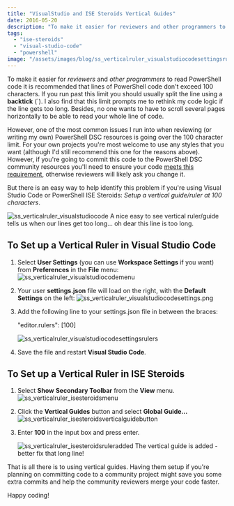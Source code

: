 ```yaml
---
title: "VisualStudio and ISE Steroids Vertical Guides"
date: 2016-05-20
description: "To make it easier for reviewers and other programmers to read PowerShell code it is recommended that lines of PowerShell code don't exceed 100 characters. If you run past this limit you should usually split the line using a backtick (`)."
tags:
  - "ise-steroids"
  - "visual-studio-code"
  - "powershell"
image: "/assets/images/blog/ss_verticalruler_visualstudiocodesettingsrulers.png"
---
```


To make it easier for _reviewers_ and _other programmers_ to read PowerShell code it is recommended that lines of PowerShell code don't exceed 100 characters. If you run past this limit you should usually split the line using a **backtick** (\`). I also find that this limit prompts me to rethink my code logic if the line gets too long. Besides, no one wants to have to scroll several pages horizontally to be able to read your whole line of code.

However, one of the most common issues I run into when reviewing (or writing my own) PowerShell DSC resources is going over the 100 character limit. For your own projects you're most welcome to use any styles that you want (although I'd still recommend this one for the reasons above). However, if you're going to commit this code to the PowerShell DSC community resources you'll need to ensure your code [meets this requirement](https://github.com/PowerShell/DscResources/blob/master/StyleGuidelines.md#each-line-should-have-less-than-100-characters), otherwise reviewers will likely ask you change it.

But there is an easy way to help identify this problem if you're using Visual Studio Code or PowerShell ISE Steroids: _Setup a vertical guide/ruler at 100 characters_.

![ss_verticalruler_visualstudiocode](/assets/images/blog/ss_verticalruler_visualstudiocode.png)
A nice easy to see vertical ruler/guide tells us when our lines get too long... oh dear this line is too long.

## To Set up a Vertical Ruler in Visual Studio Code

1. Select **User Settings** (you can use **Workspace Settings** if you want) from **Preferences** in the **File** menu: ![ss_verticalruler_visualstudiocodemenu](/assets/images/blog/ss_verticalruler_visualstudiocodemenu.png)
2. Your user **settings.json** file will load on the right, with the **Default Settings** on the left: ![ss_verticalruler_visualstudiocodesettings.png](/assets/images/blog/ss_verticalruler_visualstudiocodesettings.png)
3. Add the following line to your settings.json file in between the braces:

    "editor.rulers": \[100\]

    ![ss_verticalruler_visualstudiocodesettingsrulers](/assets/images/blog/ss_verticalruler_visualstudiocodesettingsrulers.png)
4. Save the file and restart **Visual Studio Code**.

## To Set up a Vertical Ruler in ISE Steroids

1. Select **Show** **Secondary Toolbar** from the **View** menu.![ss_verticalruler_isesteroidsmenu](/assets/images/blog/ss_verticalruler_isesteroidsmenu.png)
2. Click the **Vertical Guides** button and select **Global Guide...**![ss_verticalruler_isesteroidsverticalguidebutton](/assets/images/blog/ss_verticalruler_isesteroidsverticalguidebutton.png)
3. Enter **100** in the input box and press enter.

    ![ss_verticalruler_isesteroidsruleradded](/assets/images/blog/ss_verticalruler_isesteroidsruleradded.png) The vertical guide is added - better fix that long line!

That is all there is to using vertical guides. Having them setup if you're planning on committing code to a community project might save you some extra commits and help the community reviewers merge your code faster.

Happy coding!
